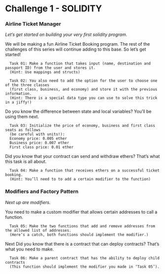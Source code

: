 # Challenge 1 - __SOLIDITY__

### Airline Ticket Manager
_Let’s get started on building your very first solidity program._

We will be making a fun Airline Ticket Booking program. The rest of the challenges of this series will continue adding to this base. So let’s get started!
```
  Task 01: Make a function that takes input (name, destination and passport ID) from the user and stores it. 
  (Hint: Use mappings and structs)
```

```  
  Task 02: You also need to add the option for the user to choose one of the three classes 
  (first class, business, and economy) and store it with the previous information.  
  (Hint: There is a special data type you can use to solve this trick in a jiffy!)
```

  Do you know the difference between state and local variables? You’ll be using them next. 
```
  Task 03: Initialize the price of economy, business and first class seats as follows 
  (be careful with units!):
  Economy price: 0.005 ether
  Business price: 0.007 ether
  First class price: 0.01 ether
```

  Did you know that your contract can send and withdraw ethers? That’s what this task is all about. 
```
  Task 04: Make a function that receives ethers on a successful ticket booking. 
  (Hint: You’ll need to to add a certain modifier to the function)
```

### Modifiers and Factory Pattern
_Next up are modifiers._

  You need to make a custom modifier that allows certain addresses to call a function. 
```
  Task 05: Make the two functions that add and remove addresses from the allowed list of addresses. 
  (Here’s a catch, both functions should implement the modifier.)
```

  Next Did you know that there is a contract that can deploy contracts? That’s what you need to make.
```
  Task 06: Make a parent contract that has the ability to deploy child contracts 
  (This function should implement the modifier you made in ‘Task 05’).
```
